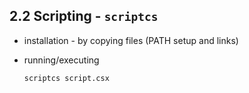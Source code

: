 ## 2.2 Scripting - `scriptcs`

*   installation - by copying files (PATH setup and links)

*   running/executing

    ```
    scriptcs script.csx
    ```